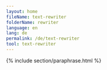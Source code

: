 ```yaml
---
layout: home
fileName: text-rewriter
folderName: rewriter
language: en
lang: de
permalink: /de/text-rewriter
tool: text-rewriter
---
```

{% include section/paraphrase.html %}
